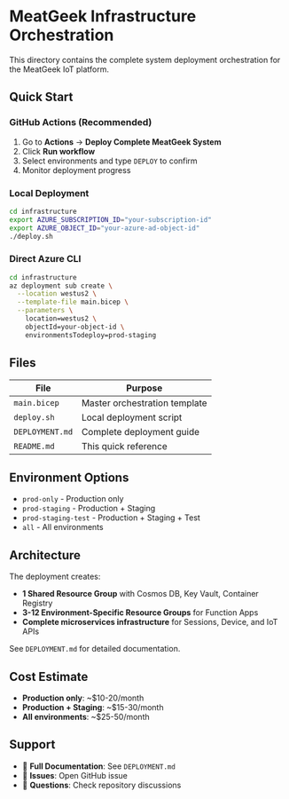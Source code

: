 # MeatGeek Infrastructure Orchestration

This directory contains the complete system deployment orchestration for the MeatGeek IoT platform.

## Quick Start

### GitHub Actions (Recommended)
1. Go to **Actions** → **Deploy Complete MeatGeek System**
2. Click **Run workflow**
3. Select environments and type `DEPLOY` to confirm
4. Monitor deployment progress

### Local Deployment
```bash
cd infrastructure
export AZURE_SUBSCRIPTION_ID="your-subscription-id"
export AZURE_OBJECT_ID="your-azure-ad-object-id"
./deploy.sh
```

### Direct Azure CLI
```bash
cd infrastructure
az deployment sub create \
  --location westus2 \
  --template-file main.bicep \
  --parameters \
    location=westus2 \
    objectId=your-object-id \
    environmentsTodeploy=prod-staging
```

## Files

| File | Purpose |
|------|---------|
| `main.bicep` | Master orchestration template |
| `deploy.sh` | Local deployment script |
| `DEPLOYMENT.md` | Complete deployment guide |
| `README.md` | This quick reference |

## Environment Options

- `prod-only` - Production only
- `prod-staging` - Production + Staging  
- `prod-staging-test` - Production + Staging + Test
- `all` - All environments

## Architecture

The deployment creates:
- **1 Shared Resource Group** with Cosmos DB, Key Vault, Container Registry
- **3-12 Environment-Specific Resource Groups** for Function Apps
- **Complete microservices infrastructure** for Sessions, Device, and IoT APIs

See `DEPLOYMENT.md` for detailed documentation.

## Cost Estimate

- **Production only**: ~$10-20/month
- **Production + Staging**: ~$15-30/month
- **All environments**: ~$25-50/month

## Support

- 📖 **Full Documentation**: See `DEPLOYMENT.md`
- 🐛 **Issues**: Open GitHub issue
- 💬 **Questions**: Check repository discussions